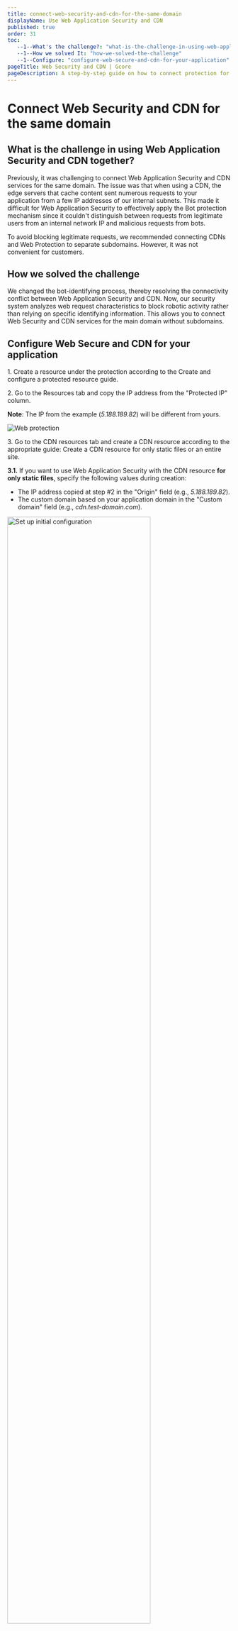 ```yaml
---
title: connect-web-security-and-cdn-for-the-same-domain
displayName: Use Web Application Security and CDN
published: true
order: 31
toc:
   --1--What's the challenge?: "what-is-the-challenge-in-using-web-application-security-and-cdn-together"
   --1--How we solved It: "how-we-solved-the-challenge"
   --1--Configure: "configure-web-secure-and-cdn-for-your-application"
pageTitle: Web Security and CDN | Gcore  
pageDescription: A step-by-step guide on how to connect protection for a CDN resource.
---
```

# Connect Web Security and CDN for the same domain

## What is the challenge in using Web Application Security and CDN together?

Previously, it was challenging to connect Web Application Security and CDN services for the same domain. The issue was that when using a CDN, the edge servers that cache content sent numerous requests to your application from a few IP addresses of our internal subnets. This made it difficult for Web Application Security to effectively apply the Bot protection mechanism since it couldn't distinguish between requests from legitimate users from an internal network IP and malicious requests from bots.

To avoid blocking legitimate requests, we recommended connecting CDNs and Web Protection to separate subdomains. However, it was not convenient for customers.

## How we solved the challenge

We changed the bot-identifying process, thereby resolving the connectivity conflict between Web Application Security and CDN. Now, our security system analyzes web request characteristics to block robotic activity rather than relying on specific identifying information. This allows you to connect Web Security and CDN services for the main domain without subdomains.

## Configure Web Secure and CDN for your application

1\. Create a resource under the protection according to the Create and configure a protected resource guide.


2\. Go to the Resources tab and copy the IP address from the "Protected IP" column.

**Note**: The IP from the example (*5.188.189.82*) will be different from yours.

<img src="https://assets.gcore.pro/docs/web-security/connect-web-security-and-cdn-for-the-same-domain/13997686949649.png" alt="Web protection">


3\. Go to the CDN resources tab and create a CDN resource according to the appropriate guide: Create a CDN resource for only static files or an entire site.

**3.1.** If you want to use Web Application Security with the CDN resource **for only static files**, specify the following values during creation:


- The IP address copied at step #2 in the "Origin" field (e.g., *5.188.189.82*).
- The custom domain based on your application domain in the "Custom domain" field (e.g., *cdn.test-domain.com*).

<img src="https://assets.gcore.pro/docs/web-security/connect-web-security-and-cdn-for-the-same-domain/13997787631505.png" alt="Set up initial configuration" width="80%">

Complete the creation of the CDN resource by making all the necessary settings.

**3.2.** If you want to use Web Application Security with the CDN resource **for an entire site**, specify the following values during creation:

- The domain of your application in the "Enter site name" step (e.g., *test-domain.com*).
- The IP address copied at step #2 in the "IPv4 address" field (e.g., *5.188.189.82*).

<img src="https://assets.gcore.pro/docs/web-security/connect-web-security-and-cdn-for-the-same-domain/13997781806353.png" alt="Add DNS record" width="80%">

Complete the creation of the CDN resource by making all the necessary settings.

That's it! This is how you connect Web Application Security and CDN for the same domain.